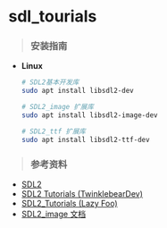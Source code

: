 # sdl_tourials

> ### 安装指南

- **Linux**
    ```bash
    # SDL2基本开发库
    sudo apt install libsdl2-dev
  
    # SDL2_image 扩展库
    sudo apt install libsdl2-image-dev
    
    # SDL2_ttf 扩展库
    sudo apt install libsdl2-ttf-dev
    ```


> ### 参考资料

- [SDL2](https://www.libsdl.org/)
- [SDL2 Tutorials (TwinklebearDev)](https://www.willusher.io/pages/sdl2/)
- [SDL2_Tutorials (Lazy Foo)](http://lazyfoo.net/tutorials/SDL/index.php)
- [SDL2_image 文档](https://www.libsdl.org/projects/SDL_image/docs/SDL_image_frame.html)